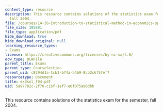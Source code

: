 ```yaml
---
content_type: resource
description: This resource contains solutions of the statistics exam for the semester,
  fall 2004.
file: /courses/14-30-introduction-to-statistical-method-in-economics-spring-2006/5a97782c2f70c1bf1ef7e0f075a90dbb_ex3sol_f04.pdf
file_size: 105881
file_type: application/pdf
hide_download: true
hide_download_original: null
learning_resource_types:
- Exams
license: https://creativecommons.org/licenses/by-nc-sa/4.0/
ocw_type: OCWFile
parent_title: Exams
parent_type: CourseSection
parent_uid: c8394d1a-1cb1-b74a-b4b9-8cb2c6f57ef7
resourcetype: Document
title: ex3sol_f04.pdf
uid: 5a97782c-2f70-c1bf-1ef7-e0f075a90dbb
---
```

This resource contains solutions of the statistics exam for the semester, fall 2004.
